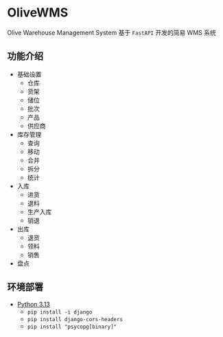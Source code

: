 # OliveWMS

Olive Warehouse Management System
基于 `FastAPI` 开发的简易 WMS 系统

## 功能介绍

- 基础设置
  - 仓库
  - 货架
  - 储位
  - 批次
  - 产品
  - 供应商
- 库存管理
  - 查询
  - 移动
  - 合并
  - 拆分
  - 统计
- 入库
  - 进货
  - 退料
  - 生产入库
  - 销退
- 出库
  - 退货
  - 领料
  - 销售
- 盘点

## 环境部署

- [Python 3.13](https://www.python.org/downloads/)
  - `pip install -i django`
  - `pip install django-cors-headers`
  - `pip install "psycopg[binary]"`
